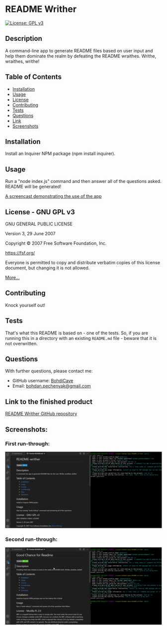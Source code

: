 # README Writher 

[![License: GPL v3](https://img.shields.io/badge/License-GPLv3-blue.svg)](https://www.gnu.org/licenses/gpl-3.0)

## Description 
A command-line app to generate README files based on user input and help them dominate the realm by defeating the README wraithes. Writhe, wraithes, writhe!

## Table of Contents
  * [Installation](#installation)
  * [Usage](#usage)
  * [License](#license)
  * [Contributing](#contributing) 
  * [Tests](#tests)
  * [Questions](#questions)
  * [Link](#link-to-the-finished-product)
  * [Screenshots](#screenshots)


## Installation  
Install an Inquirer NPM package (npm install inquirer). 

## Usage
Run a "node index.js" command and then answer all of the questions asked. README will be generated! 

[A screencast demonstrating the use of the app](https://www.awesomescreenshot.com/video/1521117?key=5f149f573d486a557a68b50e1c966f5f)

## License - GNU GPL v3

GNU GENERAL PUBLIC LICENSE 

Version 3, 29 June 2007 

Copyright © 2007 Free Software Foundation, Inc. 

<https://fsf.org/> 

Everyone is permitted to copy and distribute verbatim copies of this license document, but changing it is not allowed. 

[More...](https://www.gnu.org/licenses/gpl-3.0)

## Contributing
Knock yourself out!

## Tests
That's what this README is based on - one of the tests. So, if you are running this in a directory with an existing `README.md` file - beware that it is not overwritten. 

## Questions
With further questions, please contact me: 
  * GitHub username: [BohdiCave](https://github.com/BohdiCave)
  * Email: bohdan.pechenyak@gmail.com

## Link to the finished product

[README Writher GitHub repository](https://github.com/BohdiCave/README-writher)

## Screenshots: 

### First run-through: 
![README generated](./utils/screen1.png)

### Second run-through:
![README generated](./utils/screen2.png)